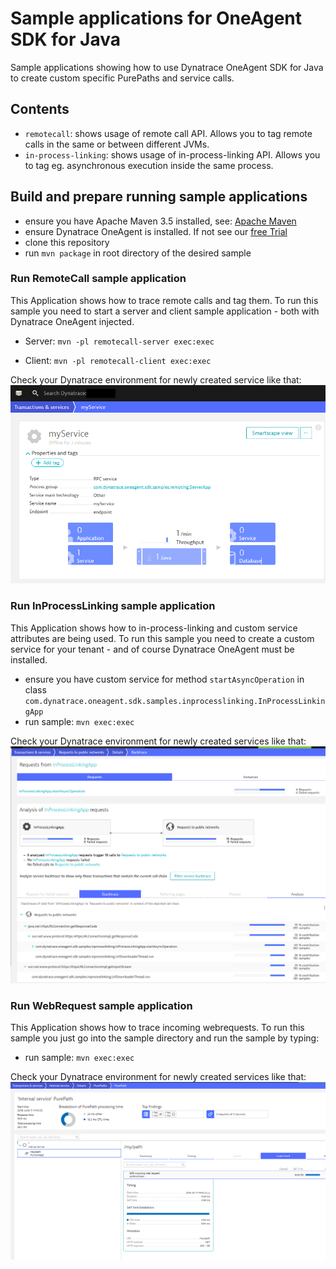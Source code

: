 # Sample applications for OneAgent SDK for Java 

Sample applications showing how to use Dynatrace OneAgent SDK for Java to create custom specific PurePaths and service calls.

## Contents

- `remotecall`: shows usage of remote call API. Allows you to tag remote calls in the same or between different JVMs.  
- `in-process-linking`: shows usage of in-process-linking API. Allows you to tag eg. asynchronous execution inside the same process.

## Build and prepare running sample applications

- ensure you have Apache Maven 3.5 installed, see: [Apache Maven](https://maven.apache.org/)
- ensure Dynatrace OneAgent is installed. If not see our [free Trial](https://www.dynatrace.com/trial/?vehicle_name=https://github.com/Dynatrace/OneAgent-SDK-for-Java)
- clone this repository
- run `mvn package` in root directory of the desired sample

### Run RemoteCall sample application
This Application shows how to trace remote calls and tag them. To run this sample you need to start a server and client sample application - both with Dynatrace OneAgent injected.

- Server: `mvn -pl remotecall-server exec:exec`

- Client: `mvn -pl remotecall-client exec:exec`

Check your Dynatrace environment for newly created service like that:
![remotecall-server](img/remotecall-service.png)

### Run InProcessLinking sample application
This Application shows how to in-process-linking and custom service attributes are being used. To run this sample you need to create a custom service for your tenant - and of course Dynatrace OneAgent must be installed.

- ensure you have custom service for method `startAsyncOperation` in class `com.dynatrace.oneagent.sdk.samples.inprocesslinking.InProcessLinkingApp` 
- run sample: `mvn exec:exec`

Check your Dynatrace environment for newly created services like that:
![in-process-linking-service](img/in-process-linking-service.png)

### Run WebRequest sample application
This Application shows how to trace incoming webrequests. To run this sample you just go into the sample directory and run the sample by typing:

- run sample: `mvn exec:exec`

Check your Dynatrace environment for newly created services like that:
![webrequest-service](img/webrequest-service.png)
